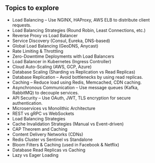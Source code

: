 ## Topics to explore
- Load Balancing – Use NGINX, HAProxy, AWS ELB to distribute client requests.
- Load Balancing Strategies (Round Robin, Least Connections, etc.)
- Reverse Proxy vs Load Balancer
- Service Discovery (Consul, Eureka, DNS-based)
- Global Load Balancing (GeoDNS, Anycast)
- Rate Limiting & Throttling
- Zero-Downtime Deployments with Load Balancers
- Load Balancer in Kubernetes (Ingress Controller)
- Cloud Auto-Scaling (AWS, GCP, Azure)
- Database Scaling (Sharding vs Replication vs Read Replicas)
- Database Replication – Avoid bottlenecks by using read replicas.
- Caching – Reduce load using Redis, Memcached, CDN caching.
- Asynchronous Communication – Use message queues (Kafka, RabbitMQ) to decouple services.
- API Security – Use OAuth, JWT, TLS encryption for secure authentication.
- Microservices vs Monolithic Architecture
- REST vs gRPC vs WebSockets
- Load Balancing Strategies
- Cache Invalidation Strategies (Manual vs Event-driven)
- CAP Theorem and Caching
- Content Delivery Networks (CDNs)
- Redis Cluster vs Sentinel vs Standalone
- Bloom Filters & Caching (used in Facebook & Netflix)
- Database Read Replicas vs Caching
- Lazy vs Eager Loading
